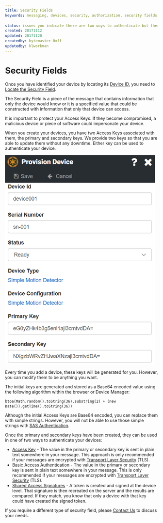 ```yaml
---
title: Security Fields
keywords: messaging, devices, security, authorization, security fields

status: issues you indicate there are two ways to authenticate but there are three bullet points.  The verbiage for the first two bullet points is identical.
created: 20171112
updated: 20171120
createdby: bytemaster-0xff
updatedby: klworkman
---
```

# Security Fields

Once you have identified your device by locating its [Device ID](../Messaging/Parsing/DeviceIdParsing.md), you 
need to [Locate the Security Field](LocatingSecurityField.md).

The Security Field is a piece of the message that contains information that only the device would know or 
it is a specified value that could be constructed with information that only that device can access.

It is important to protect your Access Keys.  If they become compromised, a malicious device or piece of software could impersonate your device. 

When you create your devices, you have two Access Keys associated with them, the primary and secondary keys. We provide
two keys so that you are able to update them without any downtime.  Either key can be used to authenticate your device.

![Provision Devices](../Images/ProvisionDevice.png)

Every time you add a device, these keys will be generated for you.  However, you can modify them to be anything you want.

The initial keys are generated and stored as a Base64 encoded value using the following algorithm within the browser
or Device Manager:
```
btoa(Math.random().toString(36).substring(2) + (new Date()).getTime().toString(36))
```

Although the initial Access Keys are Base64 encoded, you can replace them with simple strings.  However, you will not be able to use those 
simple strings with [SAS Authentication](SAS.md).

Once the primary and secondary keys have been created, they can be used in one of two ways to authenticate your devices:
* [Access Key](AccessKey.md) - The value in the primary or secondary key is sent in plain text somewhere in your message.  This approach is only recommended if your messages are encrypted with [Transport Layer Security](https://en.wikipedia.org/wiki/Transport_Layer_Security) (TLS).  
* [Basic Access Authentication](BasicAuth.md) - The value in the primary or secondary key is sent in plain text somewhere in your message.  This is only recommended if your messages are encrypted with [Transport Layer Security](https://en.wikipedia.org/wiki/Transport_Layer_Security) (TLS).   
* [Shared Access Signatures](SAS.md) - A token is created and signed at the device level.  That signature is then recreated on the server and the results are compared. If they match, you know that only a device with that key could have created the signed token.
 
If you require a different type of security field, please [Contact Us](https://support.nuviot.com/contactus?source=securityfields) to discuss your needs.
